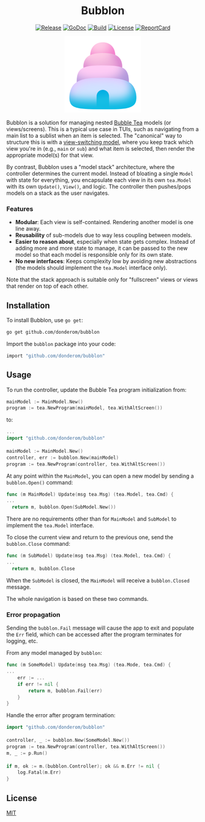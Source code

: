 <div align="center">

# Bubblon

[![Release](https://img.shields.io/github/v/release/donderom/bubblon.svg?style=flat-square&color=019aca)](https://github.com/donderom/bubblon/releases)
[![GoDoc](https://img.shields.io/badge/go.dev-docs-01ade3?style=flat-square&logo=go)](https://pkg.go.dev/github.com/donderom/bubblon)
[![Build](https://img.shields.io/github/actions/workflow/status/donderom/bubblon/build.yml?style=flat-square&logo=github&color=b199da)](https://github.com/donderom/bubblon/actions/workflows/build.yml)
[![License](https://img.shields.io/badge/license-MIT-fec4e2?style=flat-square)](https://github.com/donderom/bubblon/blob/main/LICENSE)
[![ReportCard](https://goreportcard.com/badge/github.com/donderom/bubblon?style=flat-square)](https://goreportcard.com/report/donderom/bubblon)

<img src="logo.png" width="200" alt="The Bubblon Logo">
</div>

Bubblon is a solution for managing nested [Bubble Tea](https://github.com/charmbracelet/bubbletea) models (or views/screens). This is a typical use case in TUIs, such as navigating from a main list to a sublist when an item is selected. The "canonical" way to structure this is with a [view-switching model](https://www.youtube.com/watch?v=uJ2egAkSkjg), where you keep track which view you're in (e.g., `main` or `sub`) and what item is selected, then render the appropriate model(s) for that view.

 By contrast, Bubblon uses a "model stack" architecture, where the controller determines the current model. Instead of bloating a single `Model` with state for everything, you encapsulate each view in its own `tea.Model` with its own `Update()`, `View()`, and logic. The controller then pushes/pops models on a stack as the user navigates.

### Features

* **Modular**: Each view is self-contained. Rendering another model is one line away.
* **Reusability** of sub-models due to way less coupling between models.
* **Easier to reason about**, especially when state gets complex. Instead of adding more and more state to manage, it can be passed to the new model so that each model is responsible only for its own state.
* **No new interfaces**: Keeps complexity low by avoiding new abstractions (the models should implement the `tea.Model` interface only).

Note that the stack approach is suitable only for "fullscreen" views or views that render on top of each other.

## Installation

To install Bubblon, use `go get`:

```sh
go get github.com/donderom/bubblon
```

Import the `bubblon` package into your code:

```sh
import "github.com/donderom/bubblon"
```

## Usage

To run the controller, update the Bubble Tea program initialization from:

```go
mainModel := MainModel.New()
program := tea.NewProgram(mainModel, tea.WithAltScreen()) 
```

to:

```go
...
import "github.com/donderom/bubblon"
 
mainModel := MainModel.New()
controller, err := bubblon.New(mainModel)
program := tea.NewProgram(controller, tea.WithAltScreen()) 
```

At any point within the `MainModel`, you can open a new model by sending a `bubblon.Open()` command:

```go
func (m MainModel) Update(msg tea.Msg) (tea.Model, tea.Cmd) {
...
  return m, bubblon.Open(SubModel.New())
```

There are no requirements other than for `MainModel` and `SubModel` to implement the `tea.Model` interface.

To close the current view and return to the previous one, send the `bubblon.Close` command:

```go
func (m SubModel) Update(msg tea.Msg) (tea.Model, tea.Cmd) {
...
  return m, bubblon.Close
```

When the `SubModel` is closed, the `MainModel` will receive a `bubblon.Closed` message.

The whole navigation is based on these two commands.

### Error propagation

Sending the `bubblon.Fail` message will cause the app to exit and populate the `Err` field, which can be accessed after the program terminates for logging, etc.

From any model managed by `bubblon`:

```go
func (m SomeModel) Update(msg tea.Msg) (tea.Mode, tea.Cmd) {
...
	err := ...
	if err != nil {
		return m, bubblon.Fail(err)
	}
}
```

Handle the error after program termination:

```go
import "github.com/donderom/bubblon"

controller, _ := bubblon.New(SomeModel.New())
program := tea.NewProgram(controller, tea.WithAltScreen())
m, _ := p.Run()

if m, ok := m.(bubblon.Controller); ok && m.Err != nil {
	log.Fatal(m.Err)
}
```

## License

[MIT](https://github.com/donderom/bubblon/raw/main/LICENSE)
